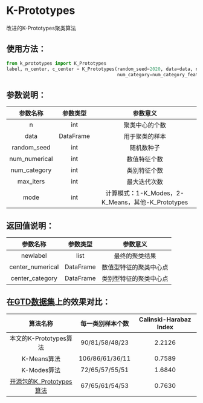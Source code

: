 # K-Prototypes
改进的K-Prototypes聚类算法
## 使用方法：
```python
from k_prototypes import K_Prototypes
label, n_center, c_center = K_Prototypes(random_seed=2020, data=data, num_numerical=num_numerical_features,
                                         num_category=num_category_features, max_iters=10, mode=3, n=N)
```

## 参数说明：
| 参数名称 | 参数类型 | 参数意义 |
|:---:|:---:|:---:|
| n | int | 聚类中心的个数 |
| data | DataFrame | 用于聚类的样本 |
| random_seed | int | 随机数种子 |
| num_numerical | int | 数值特征个数 |
| num_category | int | 类别特征个数 |
| max_iters | int | 最大迭代次数 |
| mode | int | 计算模式：1-K_Modes，2-K_Means，其他-K_Prototypes |

## 返回值说明：
| 参数名称 | 参数类型 | 参数意义 |
|:---:|:---:|:---:|
| newlabel | list | 最终的聚类结果 |
| center_numerical | DataFrame | 数值型特征的聚类中心点 |
| center_category | DataFrame | 类别型特征的聚类中心点 |

## 在[GTD数据集](https://www.start.umd.edu/gtd/access/)上的效果对比：
| 算法名称 | 每一类别样本个数 | Calinski-Harabaz Index |
|:---:|:---:|:---:|
| 本文的K-Prototypes算法 | 90/81/58/48/23 | 2.2126 |
| K-Means算法 | 106/86/61/36/11 | 0.7589 |
| K-Modes算法 | 72/65/57/55/51 | 1.6840 |
| [开源包的K_Prototypes算法](https://github.com/nicodv/kmodes) | 67/65/61/54/53 | 0.7630 |
